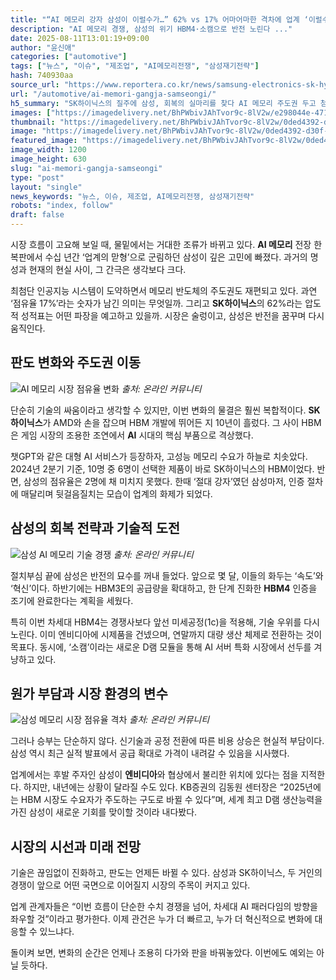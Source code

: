 ```yaml
---
title: "“AI 메모리 강자 삼성이 이럴수가…” 62% vs 17% 어마어마한 격차에 업계 ‘이럴수가’"
description: "AI 메모리 경쟁, 삼성의 위기 HBM4·소캠으로 반전 노린다 ..."
date: 2025-08-11T13:01:19+09:00
author: "윤신애"
categories: ["automotive"]
tags: ["뉴스", "이슈", "제조업", "AI메모리전쟁", "삼성재기전략"]
hash: 740930aa
source_url: "https://www.reportera.co.kr/news/samsung-electronics-sk-hynix-hbm/"
url: "/automotive/ai-memori-gangja-samseongi/"
h5_summary: "SK하이닉스의 질주에 삼성, 회복의 실마리를 찾다 AI 메모리 주도권 두고 첨예한 경쟁"
images: ["https://imagedelivery.net/BhPWbivJAhTvor9c-8lV2w/e298044e-471e-4eba-9a9e-5ac142c38800/public", "https://imagedelivery.net/BhPWbivJAhTvor9c-8lV2w/4c83681c-5e6e-49f7-c435-b0298fe47b00/public", "https://imagedelivery.net/BhPWbivJAhTvor9c-8lV2w/0ded4392-d30f-4b1b-22ac-e519f7d32200/public", "https://imagedelivery.net/BhPWbivJAhTvor9c-8lV2w/f2e535a1-5b83-4d5a-a870-54b1c4259f00/public"]
thumbnail: "https://imagedelivery.net/BhPWbivJAhTvor9c-8lV2w/0ded4392-d30f-4b1b-22ac-e519f7d32200/public"
image: "https://imagedelivery.net/BhPWbivJAhTvor9c-8lV2w/0ded4392-d30f-4b1b-22ac-e519f7d32200/public"
featured_image: "https://imagedelivery.net/BhPWbivJAhTvor9c-8lV2w/0ded4392-d30f-4b1b-22ac-e519f7d32200/public"
image_width: 1200
image_height: 630
slug: "ai-memori-gangja-samseongi"
type: "post"
layout: "single"
news_keywords: "뉴스, 이슈, 제조업, AI메모리전쟁, 삼성재기전략"
robots: "index, follow"
draft: false
---
```


시장 흐름이 고요해 보일 때, 물밑에서는 거대한 조류가 바뀌고 있다. **AI 메모리** 전장 한복판에서 수십 년간 ‘업계의 맏형’으로 군림하던 삼성이 깊은 고민에 빠졌다. 과거의 명성과 현재의 현실 사이, 그 간극은 생각보다 크다. 

최첨단 인공지능 시스템이 도약하면서 메모리 반도체의 주도권도 재편되고 있다. 과연 ‘점유율 17%’라는 숫자가 남긴 의미는 무엇일까. 그리고 **SK하이닉스**의 62%라는 압도적 성적표는 어떤 파장을 예고하고 있을까. 시장은 술렁이고, 삼성은 반전을 꿈꾸며 다시 움직인다.

## 판도 변화와 주도권 이동

![AI 메모리 시장 점유율 변화](https://imagedelivery.net/BhPWbivJAhTvor9c-8lV2w/f2e535a1-5b83-4d5a-a870-54b1c4259f00/public)
*출처: 온라인 커뮤니티*


단순히 기술의 싸움이라고 생각할 수 있지만, 이번 변화의 물결은 훨씬 복합적이다. **SK하이닉스**가 AMD와 손을 잡으며 HBM 개발에 뛰어든 지 10년이 흘렀다. 그 사이 HBM은 게임 시장의 조용한 조연에서 **AI** 시대의 핵심 부품으로 격상했다. 

챗GPT와 같은 대형 AI 서비스가 등장하자, 고성능 메모리 수요가 하늘로 치솟았다. 2024년 2분기 기준, 10명 중 6명이 선택한 제품이 바로 SK하이닉스의 HBM이었다. 반면, 삼성의 점유율은 2명에 채 미치지 못했다. 한때 ‘절대 강자’였던 삼성마저, 인증 절차에 매달리며 뒷걸음질치는 모습이 업계의 화제가 되었다.

## 삼성의 회복 전략과 기술적 도전

![삼성 AI 메모리 기술 경쟁](https://imagedelivery.net/BhPWbivJAhTvor9c-8lV2w/e298044e-471e-4eba-9a9e-5ac142c38800/public)
*출처: 온라인 커뮤니티*


절치부심 끝에 삼성은 반전의 묘수를 꺼내 들었다. 앞으로 몇 달, 이들의 화두는 ‘속도’와 ‘혁신’이다. 하반기에는 HBM3E의 공급량을 확대하고, 한 단계 진화한 **HBM4** 인증을 조기에 완료한다는 계획을 세웠다. 

특히 이번 차세대 HBM4는 경쟁사보다 앞선 미세공정(1c)을 적용해, 기술 우위를 다시 노린다. 이미 엔비디아에 시제품을 건넸으며, 연말까지 대량 생산 체제로 전환하는 것이 목표다. 동시에, ‘소캠’이라는 새로운 D램 모듈을 통해 AI 서버 특화 시장에서 선두를 겨냥하고 있다.

## 원가 부담과 시장 환경의 변수

![삼성 메모리 시장 점유율 격차](https://imagedelivery.net/BhPWbivJAhTvor9c-8lV2w/4c83681c-5e6e-49f7-c435-b0298fe47b00/public)
*출처: 온라인 커뮤니티*


그러나 승부는 단순하지 않다. 신기술과 공정 전환에 따른 비용 상승은 현실적 부담이다. 삼성 역시 최근 실적 발표에서 공급 확대로 가격이 내려갈 수 있음을 시사했다. 

업계에서는 후발 주자인 삼성이 **엔비디아**와 협상에서 불리한 위치에 있다는 점을 지적한다. 하지만, 내년에는 상황이 달라질 수도 있다. KB증권의 김동원 센터장은 “2025년에는 HBM 시장도 수요자가 주도하는 구도로 바뀔 수 있다”며, 세계 최고 D램 생산능력을 가진 삼성이 새로운 기회를 맞이할 것이라 내다봤다.

## 시장의 시선과 미래 전망

기술은 끊임없이 진화하고, 판도는 언제든 바뀔 수 있다. 삼성과 SK하이닉스, 두 거인의 경쟁이 앞으로 어떤 국면으로 이어질지 시장의 주목이 커지고 있다. 

업계 관계자들은 “이번 흐름이 단순한 수치 경쟁을 넘어, 차세대 AI 패러다임의 방향을 좌우할 것”이라고 평가한다. 이제 관건은 누가 더 빠르고, 누가 더 혁신적으로 변화에 대응할 수 있느냐다. 

돌이켜 보면, 변화의 순간은 언제나 조용히 다가와 판을 바꿔놓았다. 이번에도 예외는 아닐 듯하다.
